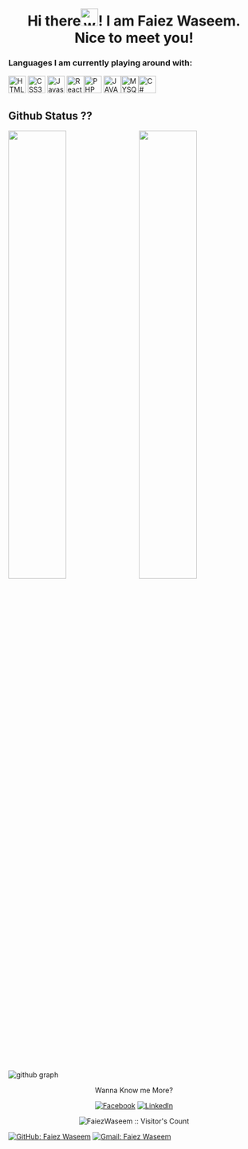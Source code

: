
<h1 align="center">Hi there<img alt="wave" src="https://emojis.slackmojis.com/emojis/images/1588177020/8809/wave_hello.gif?1588177020" width="35">! I am Faiez Waseem.<br> Nice to meet you!</h1>


<h3>Languages I am currently playing around with:</h3>

<img alt="HTML5" src="https://img.shields.io/badge/html5-20232a?style=for-the-badge&logo=html5&logoColor=20232a&labelColor=58a6ff" height="35"> <img alt="CSS3" src="https://img.shields.io/badge/css3-20232a?style=for-the-badge&logo=css3&logoColor=20232a&labelColor=58a6ff" height="35"> <img alt="Javascript" src="https://img.shields.io/badge/Javascript-20232a?style=for-the-badge&logo=javascript&logoColor=20232a&labelColor=58a6ff" height="35"> <img alt="React.js" src="https://img.shields.io/badge/React.js-20232a?style=for-the-badge&logo=react&logoColor=20232a&labelColor=58a6ff" height="35"><img alt="PHP" src="https://img.shields.io/badge/PHP-20232a?style=for-the-badge&logo=php&logoColor=20232a&labelColor=58a6ff" height="35"> <img alt="JAVA" src="https://img.shields.io/badge/-JAVA-20232a?style=for-the-badge&logo=java&logoColor=20232a&labelColor=58a6ff" height="35"><img alt="MYSQL" src="https://img.shields.io/badge/-MySql-20232a?style=for-the-badge&logo=mysql&logoColor=20232a&labelColor=58a6ff" height="35"><img alt="C#"  src="https://img.shields.io/badge/-C%20SHARP-20232a?style=for-the-badge&logo=csharp&logoColor=20232a&labelColor=58a6ff" height="35" >
## Github Status ??

<img  src="https://github-readme-stats.vercel.app/api?username=FaiezWaseem&count_private=true&show_icons=true&hide_border=true&theme=react" width="48%" align="right" >
<img  src="https://github-readme-streak-stats.herokuapp.com/?user=FaiezWaseem&theme=react" width="48%" >
<br>

![github graph](https://activity-graph.herokuapp.com/graph?username=FaiezWaseem&theme=react-dark)
<br>


<p align="center">Wanna Know me More?</p>

<p align="center">

 
<a href="https://www.facebook.com/faiez.waseem.7">
<img src="https://img.shields.io/badge/-facebook-20232a?&logo=facebook&logoColor=20232a&labelColor=58a6ff" alt="Facebook" /></a> 

<a href="https://www.linkedin.com/in/faiez-waseem/">
<img src="https://img.shields.io/badge/-linkedin-20232a?&logo=linkedin&logoColor=20232a&labelColor=58a6ff" alt="LinkedIn"/></a>

</p>

<p align="center"><img src="https://visitor-badge.laobi.icu/badge?page_id=FaiezWaseem.FaiezWaseem" alt="FaiezWaseem :: Visitor's Count" /></p>

[![GitHub: Faiez Waseem](https://img.shields.io/github/followers/DaniyalManzoor?label=follow&style=social)](https://github.com/FaiezWaseem)
[![Gmail: Faiez Waseem](https://img.shields.io/badge/gmail-%23D14836.svg?&style=plastic&logo=gmail&logoColor=white)](mailto:fazufaiez@gmail.com)
